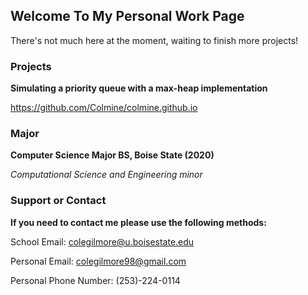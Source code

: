 ## Welcome To My Personal Work Page

There's not much here at the moment, waiting to finish more projects!

### Projects

**Simulating a priority queue with a max-heap implementation**

https://github.com/Colmine/colmine.github.io


### Major

**Computer Science Major BS, Boise State (2020)**

*Computational Science and Engineering minor*


### Support or Contact

**If you need to contact me please use the following methods:**
  
School Email: colegilmore@u.boisestate.edu

Personal Email: colegilmore98@gmail.com

Personal Phone Number: (253)-224-0114
